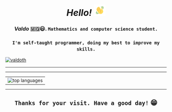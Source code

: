 <h1 align="center"><em>Hello!</em> <img src="assets/wave.gif" alt="hand wave" width="36" height="36"></h1>
<h3 align="center"><b><em>Valdo</em></b> 🇲🇬️😃️. <code>Mathematics and computer science student.</code></h3>
<h3 align="center"><code>I'm self-taught programmer, doing my best to improve my skills.</code></h3>
<div><a href="https://github.com/ryo-ma/github-profile-trophy"><img src="https://github-profile-trophy.vercel.app/?username=valdoth" alt="valdoth" /></a><div>
<hr>
<hr>
<table align="center">
    <tr>
        <td align="center"><img src="https://github-readme-stats.vercel.app/api/top-langs/?username=valdoth&theme=tokyonight&layout=compact&langs_count=5" alt="top languages"></td>
    </tr>
</table>
<hr>
<h2 align="center"><code>Thanks for your visit. Have a good day!</code> 😁️</h1>
